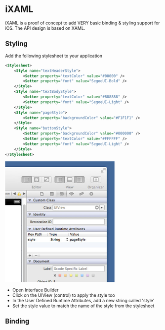 # iXAML

iXAML is a proof of concept to add VERY basic binding & styling support for iOS. The API design is based on XAML.

## Styling

Add the following stylesheet to your application

```xml
<Stylesheet>
    <Style name="textHeaderStyle">
        <Setter property="textColor" value="#00000" />
        <Setter property="font" value="SegoeUI-Bold" />
    </Style>
    <Style name="textBodyStyle">
        <Setter property="textColor" value="#888888" />
        <Setter property="font" value="SegoeUI-Light" />
    </Style>
    <Style name="pageStyle">
        <Setter property="backgroundColor" value="#F1F1F1" />
    </Style>
    <Style name="buttonStyle">
        <Setter property="backgroundColor" value="#000000" />
        <Setter property="textColor" value="#FFFFFF" />
        <Setter property="font" value="SegoeUI-Light" />
    </Style>
</Stylesheet>
```

![Interface Builder](https://github.com/rudigrobler/iXAML/blob/master/Documentation/SetStyleInIB.jpg)


* Open Interface Builder
* Click on the UIView (control) to apply the style too
* In the User Defined Runtime Attributes, add a new string called 'style'
* Set the style value to match the name of the style from the stylesheet

## Binding